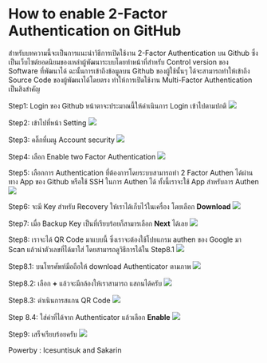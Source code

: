 # How to enable 2-Factor Authentication on GitHub

สำหรับบทความนี้จะเป็นการแนะนำวิธีการเปิดใช้งาน 2-Factor Authentication บน Github ซึ่งเป็นเว็บไซต์ยอดนิยมของเหล่าผู้พัฒนาระบบโดยทำหน้าที่สำหรับ Control version ของ Software ที่พัฒนาได้ ฉะนั้นการเข้าถึงข้อมูลบน Github ของผู้ใช้นั้นๆ ได้จะสามารถทำให้เข้าถึง Source Code ของผู้พัฒนาได้โดยตรง ทำให้การเปิดใช้งาน Multi-Factor Authentication เป็นสิงสำคัญ 

Step1: Login ของ Github หน้าตาจะประมาณนี้ให้ดำเนินการ Login เข้าไปตามปกติ
![](/KB/img/GH-login.jpg)

Step2: เข้าไปที่หน้า Setting
![](/KB/img/GH-setting.jpg)

Step3: คลิ๊กที่เมนู Account security
![](/KB/img/GH-AS.jpg)

Step4: เลือก Enable two Factor Authentication
![](/KB/img/GH-Enable.jpg)

Step5: เลือกการ Authentication ที่ต้องการโดยระบบสามารถทำ 2 Factor Authen ได้ผ่านทาง App ของ Github หรือใช้ SSH ในการ Authen ได้ ทั้งนี้เราจะใช้ App สำหรับการ Authen 
![](/KB/img/GH-apporssh.jpg)

Step6: จะมี Key สำหรับ Recovery ให้เราได้เก็บไว้ในเครื่อง โดยเลือก **Download**
![](/KB/img/GH-downloadkey.jpg)

Step7: เมื่อ Backup Key เป็นที่เรียบร้อยก็สามารเลือก **Next** ได้เลย
![](/KB/img/GH-nexttoScan-this-barcode.jpg)

Step8: เราจะได้ QR Code มาแบบนี้ ซึ่งเราจะต้องใช้โปยแกรม authen ของ Google มา Scan แล้วนำตัวเลขที่ได้มาใส่ โดยสามารถดูวิธีการได้ใน Step8.1 
![](/KB/img/GH-Scanbarcode.jpg)

Step8.1: บนโทรศัพท์มือถือให้ download Authenticator ตามภาพ
![](/KB/img/GH-openGoogleAuth.jpg)

Step8.2: เลือก **+** แล้วจะมีกล้องให้เราสามารถ แสกนได้ครับ
![](/KB/img/GH-openGoogleAuth2.jpg)

Step8.3: ดำเนินการสแกน QR Code 
![](/KB/img/GH-scan.jpg)

Step 8.4: ใส่ค่าที่ได้จาก Authenticator แล้วเลือก **Enable**
![](/KB/img/GH-Enable2.jpg)

Step9: เสร็จเรียบร้อยครับ
![](/KB/img/GH-Success.jpg)

Powerby : 
Icesuntisuk and Sakarin